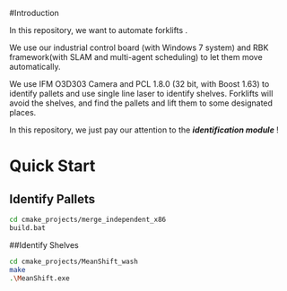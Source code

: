 #Introduction

In this repository, we want to automate forklifts .

We use our industrial control board (with Windows 7 system) and RBK framework(with SLAM and multi-agent scheduling) to let them move automatically. 

We use IFM O3D303 Camera and PCL 1.8.0 (32 bit, with Boost 1.63) to identify pallets and use single line laser to identify shelves. Forklifts will avoid the shelves, and find the pallets and lift them to some designated places.

In this repository, we just pay our attention to the ***identification module*** !

# Quick Start

## Identify Pallets

```bash
cd cmake_projects/merge_independent_x86
build.bat
```



##Identify Shelves

```bash
cd cmake_projects/MeanShift_wash
make
.\MeanShift.exe
```

